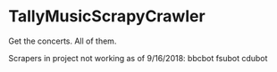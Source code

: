 # TallyMusicScrapyCrawler
Get the concerts. All of them.

Scrapers in project not working as of 9/16/2018:
bbcbot
fsubot
cdubot
